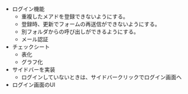 - ログイン機能
  - 重複したメアドを登録できないようにする。
  - 登録時、更新でフォームの再送信ができないようにする。
  - 別フォルダからの呼び出しができるようにする。
  - メール認証
- チェックシート
  - 表化
  - グラフ化
- サイドバーを実装
  - ログインしていないときは、サイドバークリックでログイン画面へ
- ログイン画面のUI